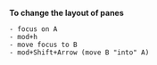 ---
---

**To change the layout of panes**

    - focus on A
    - mod+h
    - move focus to B
    - mod+Shift+Arrow (move B "into" A)
